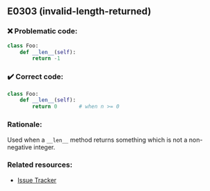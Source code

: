 ## E0303 (invalid-length-returned)

### :x: Problematic code:

```python
class Foo:
    def __len__(self):
        return -1
```

### :heavy_check_mark: Correct code:

```python
class Foo:
    def __len__(self):
        return 0       # when n >= 0
```

### Rationale:

Used when a `__len__` method returns something which is not a non-negative
integer.

### Related resources:

- [Issue Tracker](https://github.com/PyCQA/pylint/issues?q=is%3Aissue+%22invalid-length-returned%22+OR+%22E0303%22)
